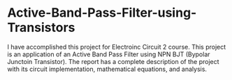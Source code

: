 # Active-Band-Pass-Filter-using-Transistors
I have accomplished this project for Electroinc Circuit 2 course.
This project is an application of an Active Band Pass Filter using NPN BJT (Bypolar Junctoin Transistor).
The report has a complete description of the project with its circuit implementation, mathematical equations, and analysis.
